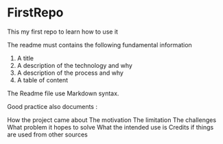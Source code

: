 # FirstRepo 
This my first repo to learn how to use it

The readme must contains the following fundamental information

1. A title
2. A description of the technology and why
3. A description of the process and why
4. A table of content

The Readme file use Markdown syntax.

Good practice also documents :

How the project came about 
The motivation 
The limitation
The challenges
What problem it hopes to solve
What the intended use is
Credits if things are used from other sources
